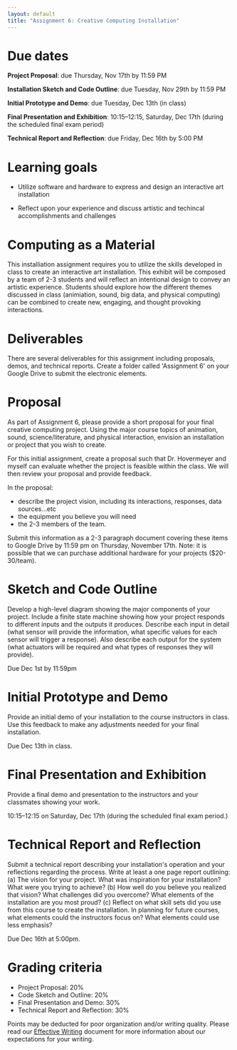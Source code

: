 ```yaml
---
layout: default
title: "Assignment 6: Creative Computing Installation"
---
```


# Due dates

**Project Proposal**: due Thursday, Nov 17th by 11:59 PM

**Installation Sketch and Code Outline**: due Tuesday, Nov 29th by 11:59 PM

**Initial Prototype and Demo**: due Tuesday, Dec 13th (in class)

**Final Presentation and Exhibition**: 10:15&ndash;12:15, Saturday, Dec 17th (during the scheduled final exam period)

**Technical Report and Reflection**: due Friday, Dec 16th by 5:00 PM

# Learning goals

* Utilize software and hardware to express and design an interactive art installation

* Reflect upon your experience and discuss artistic and techincal accomplishments and challenges

# Computing as a Material
This installiation assignment requires you to utilize the skills developed in class to create an interactive art installation. This exhibit will be composed by a team of 2-3 students and will reflect an intentional design to convey an artistic experience. Students should explore how the different themes discussed in class (animiation, sound, big data, and physical computing) can be combined to create new, engaging, and thought provoking interactions.

# Deliverables

There are several deliverables for this assignment including proposals, demos, and technical reports. Create a folder called 'Assignment 6' on your Google Drive to submit the electronic elements.

# Proposal

As part of Assignment 6, please provide a short proposal for your final creative computing project. Using the major course topics of animation, sound, science/literature, and physical interaction, envision an installation or project that you wish to create. 

For this initial assignment, create a proposal such that Dr. Hovermeyer and myself can evaluate whether the project is feasible within the class. We will then review your proposal and provide feedback. 

In the proposal: 

* describe the project vision, including its interactions, responses, data sources...etc
* the equipment you believe you will need
* the 2-3 members of the team. 
  
Submit this information as a 2-3 paragraph document covering these items to Google Drive by 11:59 pm on Thursday, November 17th. Note: it is possible that we can purchase additional hardware for your projects ($20-30/team). 

# Sketch and Code Outline
Develop a high-level diagram showing the major components of your project. Include a finite state machine showing how your project responds to different inputs and the outputs it produces. Describe each input in detail (what sensor will provide the information, what specific values for each sensor will trigger a response). Also describe each output for the system (what actuators will be required and what types of responses they will provide).

Due Dec 1st by 11:59pm

# Initial Prototype and Demo
Provide an initial demo of your installation to the course instructors in class. Use this feedback to make any adjustments needed for your final installation.

Due Dec 13th in class.

# Final Presentation and Exhibition
Provide a final demo and presentation to the instructors and your classmates showing your work. 

10:15&ndash;12:15 on Saturday, Dec 17th (during the scheduled final exam period.)

# Technical Report and Reflection
Submit a technical report describing your installation's operation and your reflections regarding the process. Write at least a one page report outlining: (a) The vision for your project. What was inspiration for your installation? What were you trying to achieve? (b) How well do you believe you realized that vision? What challenges did you overcome? What elements of the installation are you most proud? (c) Reflect on what skill sets did you use from this course to create the installation. In planning for future courses, what elements could the instructors focus on? What elements could use less emphasis?

Due Dec 16th at 5:00pm.


# Grading criteria

* Project Proposal: 20%
* Code Sketch and Outline: 20%
* Final Presentation and Demo: 30%
* Technical Report and Reflection: 30%

Points may be deducted for poor organization and/or writing quality.  Please read our [Effective Writing](../outcomes/writing.html) document for more information about our expectations for your writing.


<!--
Your essay will be graded as follows:

* Stating your position: up to 15 points
* Arguments in support of your position: up to 40 points
* Citing appropriate evidence (including at least one additional source): up to 15 points
* Conclusions: up to 15 points
* List of works cited: up to 15 points
-->

<!-- vim:set wrap: ­-->
<!-- vim:set linebreak: -->
<!-- vim:set nolist: -->
